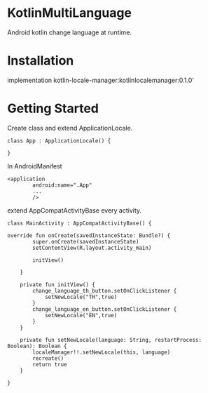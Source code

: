 # KotlinMultiLanguage
Android kotlin change language at runtime.


# Installation

implementation kotlin-locale-manager:kotlinlocalemanager:0.1.0'

# Getting Started

Create class and extend ApplicationLocale. 
```
class App : ApplicationLocale() {

}
```
In AndroidManifest 
```
<application
        android:name=".App"
        ...
        />
```
        
extend AppCompatActivityBase every activity.
```
class MainActivity : AppCompatActivityBase() {

override fun onCreate(savedInstanceState: Bundle?) {
        super.onCreate(savedInstanceState)
        setContentView(R.layout.activity_main)

        initView()

    }

    private fun initView() {
        change_language_th_button.setOnClickListener {
            setNewLocale("TH",true)
        }
        change_language_en_button.setOnClickListener {
            setNewLocale("EN",true)
        }
    }

    private fun setNewLocale(language: String, restartProcess: Boolean): Boolean {
        localeManager!!.setNewLocale(this, language)
        recreate()
        return true
    }
    
}

```
